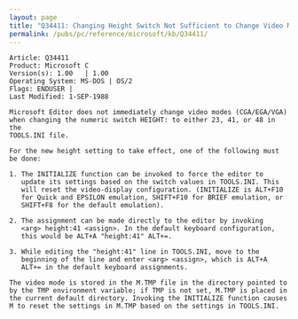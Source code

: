 ```yaml
---
layout: page
title: "Q34411: Changing Height Switch Not Sufficient to Change Video Modes"
permalink: /pubs/pc/reference/microsoft/kb/Q34411/
---
```


	Article: Q34411
	Product: Microsoft C
	Version(s): 1.00   | 1.00
	Operating System: MS-DOS | OS/2
	Flags: ENDUSER |
	Last Modified: 1-SEP-1988
	
	Microsoft Editor does not immediately change video modes (CGA/EGA/VGA)
	when changing the numeric switch HEIGHT: to either 23, 41, or 48 in the
	TOOLS.INI file.
	
	For the new height setting to take effect, one of the following must
	be done:
	
	1. The INITIALIZE function can be invoked to force the editor to
	   update its settings based on the switch values in TOOLS.INI. This
	   will reset the video-display configuration. (INITIALIZE is ALT+F10
	   for Quick and EPSILON emulation, SHIFT+F10 for BRIEF emulation, or
	   SHIFT+F8 for the default emulation).
	
	2. The assignment can be made directly to the editor by invoking
	   <arg> height:41 <assign>. In the default keyboard configuration,
	   this would be ALT+A "height:41" ALT+=.
	
	3. While editing the "height:41" line in TOOLS.INI, move to the
	   beginning of the line and enter <arg> <assign>, which is ALT+A
	   ALT+= in the default keyboard assignments.
	
	The video mode is stored in the M.TMP file in the directory pointed to
	by the TMP environment variable; if TMP is not set, M.TMP is placed in
	the current default directory. Invoking the INITIALIZE function causes
	M to reset the settings in M.TMP based on the settings in TOOLS.INI.
